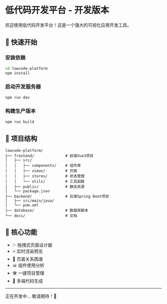 # 低代码开发平台 - 开发版本

欢迎使用低代码开发平台！这是一个强大的可视化应用开发工具。

## 🚀 快速开始

### 安装依赖
```bash
cd lowcode-platform
npm install
```

### 启动开发服务器
```bash
npm run dev
```

### 构建生产版本
```bash
npm run build
```

## 📁 项目结构

```
lowcode-platform/
├── frontend/              # 前端Vue3项目
│   ├── src/
│   │   ├── components/    # 组件库
│   │   ├── views/         # 页面
│   │   ├── stores/        # 状态管理
│   │   └── utils/         # 工具函数
│   ├── public/            # 静态资源
│   └── package.json
├── backend/               # 后端Spring Boot项目
│   ├── src/main/java/
│   └── pom.xml
├── database/              # 数据库脚本
└── docs/                  # 文档
```

## 🎯 核心功能

- ✨ 拖拽式页面设计器
- ⚡ 实时渲染预览
- 🔗 页面关系图谱
- 📊 组件使用分析
- 🛠️ 一键项目管理
- 📱 多端代码生成

---

正在开发中... 敬请期待！🎉